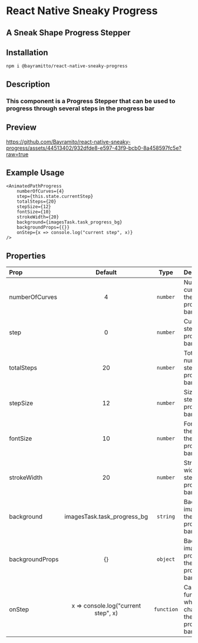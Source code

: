 # React Native Sneaky Progress
## A Sneak Shape Progress Stepper

## Installation

    npm i @bayramitto/react-native-sneaky-progress

## Description
### This component is a Progress Stepper that can be used to  progress through several steps in the progress bar


## Preview
https://github.com/Bayramito/react-native-sneaky-progress/assets/44513402/932dfde8-e597-43f9-bcb0-8a458597fc5e?raw=true


## Example  Usage

    <AnimatedPathProgress
        numberOfCurves={4}
        step={this.state.currentStep}
        totalSteps={20}
        stepSize={12}
        fontSize={10}
        strokeWidth={20}
        background={imagesTask.task_progress_bg}
        backgroundProps={{}}
        onStep={x => console.log("current step", x)}
    />


## Properties   

| Prop  | Default  | Type | Description |
| :------------ |:---------------:| :---------------:| :-----|
| numberOfCurves | 4 | `number` | Number of curves in the progress bar |
| step | 0 | `number` | Current step in the progress bar |
| totalSteps | 20 | `number` | Total number of steps in the progress bar |
| stepSize | 12 | `number` | Size of the step in the progress bar |
| fontSize | 10 | `number` | Font size of the step in the progress bar |
| strokeWidth | 20 | `number` | Stroke width of the step in the progress bar |
| background | imagesTask.task_progress_bg | `string` | Background image of the progress bar |
| backgroundProps | {} | `object` | Background image props of the progress bar |
| onStep | x => console.log("current step", x) | `function` | Callback function when step changes in the progress bar |


